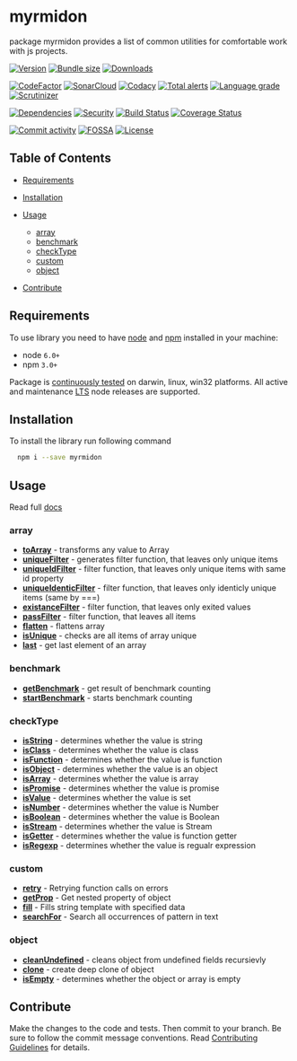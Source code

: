 # myrmidon

package myrmidon provides a list of common utilities for comfortable work with js projects.

[![Version][badge-vers]][npm]
[![Bundle size][npm-size-badge]][npm-size-url]
[![Downloads][npm-downloads-badge]][npm]

[![CodeFactor][codefactor-badge]][codefactor-url]
[![SonarCloud][sonarcloud-badge]][sonarcloud-url]
[![Codacy][codacy-badge]][codacy-url]
[![Total alerts][lgtm-alerts-badge]][lgtm-alerts-url]
[![Language grade][lgtm-lg-badge]][lgtm-lg-url]
[![Scrutinizer][scrutinizer-badge]][scrutinizer-url]

[![Dependencies][badge-deps]][npm]
[![Security][snyk-badge]][snyk-url]
[![Build Status][tests-badge]][tests-url]
[![Coverage Status][badge-coverage]][url-coverage]

[![Commit activity][commit-activity-badge]][github]
[![FOSSA][fossa-badge]][fossa-url]
[![License][badge-lic]][github]

[npm]: https://www.npmjs.com/package/myrmidon

[github]: https://github.com/pustovitDmytro/myrmidon

[coveralls]: https://coveralls.io/github/pustovitDmytro/myrmidon?branch=master

[badge-deps]: https://img.shields.io/david/pustovitDmytro/myrmidon.svg

[badge-vuln]: https://img.shields.io/snyk/vulnerabilities/npm/myrmidon.svg?style=popout

[badge-vers]: https://img.shields.io/npm/v/myrmidon.svg

[badge-lic]: https://img.shields.io/github/license/pustovitDmytro/myrmidon.svg

[badge-coverage]: https://coveralls.io/repos/github/pustovitDmytro/myrmidon/badge.svg?branch=master

[url-coverage]: https://coveralls.io/github/pustovitDmytro/myrmidon?branch=master

[snyk-badge]: https://snyk-widget.herokuapp.com/badge/npm/myrmidon/badge.svg

[snyk-url]: https://snyk.io/advisor/npm-package/myrmidon

[tests-badge]: https://img.shields.io/circleci/build/github/pustovitDmytro/myrmidon

[tests-url]: https://app.circleci.com/pipelines/github/pustovitDmytro/myrmidon

[codefactor-badge]: https://www.codefactor.io/repository/github/pustovitdmytro/myrmidon/badge

[codefactor-url]: https://www.codefactor.io/repository/github/pustovitdmytro/myrmidon

[commit-activity-badge]: https://img.shields.io/github/commit-activity/m/pustovitDmytro/myrmidon

[scrutinizer-badge]: https://scrutinizer-ci.com/g/pustovitDmytro/myrmidon/badges/quality-score.png?b=master

[scrutinizer-url]: https://scrutinizer-ci.com/g/pustovitDmytro/myrmidon/?branch=master

[lgtm-lg-badge]: https://img.shields.io/lgtm/grade/javascript/g/pustovitDmytro/myrmidon.svg?logo=lgtm&logoWidth=18

[lgtm-lg-url]: https://lgtm.com/projects/g/pustovitDmytro/myrmidon/context:javascript

[lgtm-alerts-badge]: https://img.shields.io/lgtm/alerts/g/pustovitDmytro/myrmidon.svg?logo=lgtm&logoWidth=18

[lgtm-alerts-url]: https://lgtm.com/projects/g/pustovitDmytro/myrmidon/alerts/

[codacy-badge]: https://app.codacy.com/project/badge/Grade/8667aa23afaa4725854f098c4b5e8890

[codacy-url]: https://www.codacy.com/gh/pustovitDmytro/myrmidon/dashboard?utm_source=github.com&utm_medium=referral&utm_content=pustovitDmytro/myrmidon&utm_campaign=Badge_Grade

[sonarcloud-badge]: https://sonarcloud.io/api/project_badges/measure?project=pustovitDmytro_myrmidon&metric=alert_status

[sonarcloud-url]: https://sonarcloud.io/dashboard?id=pustovitDmytro_myrmidon

[npm-downloads-badge]: https://img.shields.io/npm/dw/myrmidon

[npm-size-badge]: https://img.shields.io/bundlephobia/min/myrmidon

[npm-size-url]: https://bundlephobia.com/result?p=myrmidon

[appveyor-badge]: https://ci.appveyor.com/api/projects/status/voirgvgkn97pd1wq/branch/master?svg=true

[appveyor-url]: https://ci.appveyor.com/project/pustovitDmytro/myrmidon/branch/master

[fossa-badge]: https://app.fossa.com/api/projects/custom%2B24828%2Fmyrmidon.svg?type=shield

[fossa-url]: https://app.fossa.com/projects/custom%2B24828%2Fmyrmidon?ref=badge_shield

## Table of Contents

*   [Requirements](#requirements)

*   [Installation](#installation)

*   [Usage](#usage)

    *   [array](#array)
    *   [benchmark](#benchmark)
    *   [checkType](#checktype)
    *   [custom](#custom)
    *   [object](#object)

*   [Contribute](#contribute)

## Requirements

To use library you need to have [node](https://nodejs.org) and [npm](https://www.npmjs.com) installed in your machine:

*   node `6.0+`
*   npm `3.0+`

Package is [continuously tested][appveyor-url] on darwin, linux, win32 platforms. All active and maintenance [LTS](https://nodejs.org/en/about/releases/) node releases are supported.

## Installation

To install the library run following command

```bash
  npm i --save myrmidon
```

## Usage

Read full [docs](https://myrmidonjs.readthedocs.io/en/latest/reference/)

### array

*   [**toArray**](https://myrmidonjs.readthedocs.io/en/latest/reference/#toarray) - transforms any value to Array
*   [**uniqueFilter**](https://myrmidonjs.readthedocs.io/en/latest/reference/#uniquefilter) - generates filter function, that leaves only unique items
*   [**uniqueIdFilter**](https://myrmidonjs.readthedocs.io/en/latest/reference/#uniqueidfilter) - filter function, that leaves only unique items with same id property
*   [**uniqueIdenticFilter**](https://myrmidonjs.readthedocs.io/en/latest/reference/#uniqueidenticfilter) - filter function, that leaves only identicly unique items (same by ===)
*   [**existanceFilter**](https://myrmidonjs.readthedocs.io/en/latest/reference/#existancefilter) - filter function, that leaves only exited values
*   [**passFilter**](https://myrmidonjs.readthedocs.io/en/latest/reference/#passfilter) - filter function, that leaves all items
*   [**flatten**](https://myrmidonjs.readthedocs.io/en/latest/reference/#flatten) - flattens array
*   [**isUnique**](https://myrmidonjs.readthedocs.io/en/latest/reference/#isunique) - checks are all items of array unique
*   [**last**](https://myrmidonjs.readthedocs.io/en/latest/reference/#last) - get last element of an array

### benchmark

*   [**getBenchmark**](https://myrmidonjs.readthedocs.io/en/latest/reference/#getbenchmark) - get result of benchmark counting
*   [**startBenchmark**](https://myrmidonjs.readthedocs.io/en/latest/reference/#startbenchmark) - starts benchmark counting

### checkType

*   [**isString**](https://myrmidonjs.readthedocs.io/en/latest/reference/#isstring) - determines whether the value is string
*   [**isClass**](https://myrmidonjs.readthedocs.io/en/latest/reference/#isclass) - determines whether the value is class
*   [**isFunction**](https://myrmidonjs.readthedocs.io/en/latest/reference/#isfunction) - determines whether the value is function
*   [**isObject**](https://myrmidonjs.readthedocs.io/en/latest/reference/#isobject) - determines whether the value is an object
*   [**isArray**](https://myrmidonjs.readthedocs.io/en/latest/reference/#isarray) - determines whether the value is array
*   [**isPromise**](https://myrmidonjs.readthedocs.io/en/latest/reference/#ispromise) - determines whether the value is promise
*   [**isValue**](https://myrmidonjs.readthedocs.io/en/latest/reference/#isvalue) - determines whether the value is set
*   [**isNumber**](https://myrmidonjs.readthedocs.io/en/latest/reference/#isnumber) - determines whether the value is Number
*   [**isBoolean**](https://myrmidonjs.readthedocs.io/en/latest/reference/#isboolean) - determines whether the value is Boolean
*   [**isStream**](https://myrmidonjs.readthedocs.io/en/latest/reference/#isstream) - determines whether the value is Stream
*   [**isGetter**](https://myrmidonjs.readthedocs.io/en/latest/reference/#isgetter) - determines whether the value is function getter
*   [**isRegexp**](https://myrmidonjs.readthedocs.io/en/latest/reference/#isregexp) - determines whether the value is regualr expression

### custom

*   [**retry**](https://myrmidonjs.readthedocs.io/en/latest/reference/#retry) - Retrying function calls on errors
*   [**getProp**](https://myrmidonjs.readthedocs.io/en/latest/reference/#getprop) - Get nested property of object
*   [**fill**](https://myrmidonjs.readthedocs.io/en/latest/reference/#fill) - Fills string template with specified data
*   [**searchFor**](https://myrmidonjs.readthedocs.io/en/latest/reference/#searchfor) - Search all occurrences of pattern in text

### object

*   [**cleanUndefined**](https://myrmidonjs.readthedocs.io/en/latest/reference/#cleanundefined) - cleans object from undefined fields recursievly
*   [**clone**](https://myrmidonjs.readthedocs.io/en/latest/reference/#clone) - create deep clone of object
*   [**isEmpty**](https://myrmidonjs.readthedocs.io/en/latest/reference/#isempty) - determines whether the object or array is empty

## Contribute

Make the changes to the code and tests. Then commit to your branch. Be sure to follow the commit message conventions. Read [Contributing Guidelines](.github/CONTRIBUTING.md) for details.
